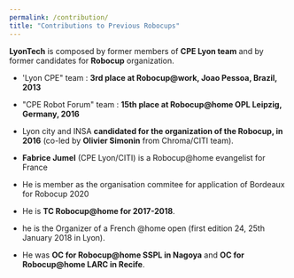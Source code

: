 ```yaml
---
permalink: /contribution/
title: "Contributions to Previous Robocups"
---
```



**LyonTech** is composed by former members of **CPE Lyon team** and by former
candidates for **Robocup** organization.

- 'Lyon CPE" team : **3rd place at Robocup@work, Joao Pessoa, Brazil, 2013**
- "CPE Robot Forum" team : **15th place at Robocup@home OPL Leipzig,
Germany, 2016**
- Lyon city and INSA **candidated for the organization of the Robocup, in 2016**
(co-led by **Olivier Simonin** from Chroma/CITI team).
- **Fabrice Jumel** (CPE Lyon/CITI) is a Robocup@home evangelist for France

 - He is member as the organisation commitee for application of Bordeaux for Robocup 2020 
 - He is **TC Robocup@home for 2017-2018**. 
 - he is  the Organizer of a French @home open (first edition 24, 25th January 2018 in Lyon). 
 - He was **OC for Robocup@home SSPL in Nagoya** and **OC for Robocup@home LARC in Recife**.
